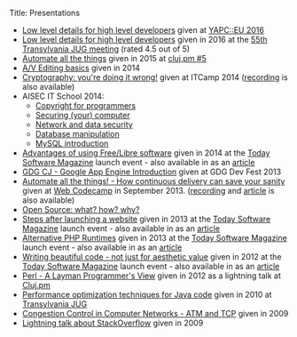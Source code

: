 Title: Presentations

- [Low level details for high level developers](https://docs.google.com/presentation/d/18joJulVdw4ymgM2j2KTDgr8LgxcrcbkpPw_q2M67-dQ/edit?usp=sharing) given at [YAPC::EU 2016](http://act.yapc.eu/ye2016/schedule?day=2016-08-25)
- [Low level details for high level developers](https://docs.google.com/presentation/d/1azqLjBh2U0V5_-w_SXi6vDC8uiRq6VNW1s_-2B2Kho4/edit?usp=sharing) given in 2016 at the [55th Transylvania JUG meeting](http://www.transylvania-jug.org/future-meetings/jug-meeting-55-low-level-details-for-high-level-developers) (rated 4.5 out of 5)
- [Automate all the things](https://docs.google.com/presentation/d/13L8a6qYwIgV7ELXWmlR3E2eW8aayk15lhaWLVhtfAp8/edit?usp=sharing) given in 2015 at [cluj.pm #5](http://blog.cluj.pm/post/meet-the-speakers-of-perl-meetup-5)
- [A/V Editing basics](https://docs.google.com/presentation/d/1nlSNWpwPQWsFrEA_Su4sJiVKfCfYmgTDnJt6TAD5Jjk/edit?usp=sharing) given in 2014
- [Cryptography: you're doing it wrong!](http://www.slideshare.net/ITCamp/it-camp-2014-cryptography-youre-doing-it-wrong-attila-balazs) given at ITCamp 2014 ([recording](https://vimeo.com/channels/itcamp2014/100485019) is also available)
- AISEC IT School 2014:
  - [Copyright for programmers](https://docs.google.com/presentation/d/19mpJfNGAXxOvKn_MwwjwqvvmmPwME3QFbJPaaeBKutw/edit?usp=sharing)
  - [Securing (your) computer](https://docs.google.com/presentation/d/1uM_iTzsotuzAbKJmnrJ5zU7QgkZwmwgT4sQHy0-HST0/edit?usp=sharing)
  - [Network and data security](https://docs.google.com/presentation/d/1hHgx9e_FnTWA1WV8mEopzS51dEKHfAOGk5euFpNe4pg/edit?usp=sharing)
  - [Database manipulation](https://docs.google.com/presentation/d/10GgTHr8t-wg7I8mn3NWeJlUdynqdsluar-YIXCrv9tc/edit?usp=sharing)
  - [MySQL introduction](https://docs.google.com/presentation/d/1GumlF6IHP3MLZXIeutJFu1cD0PS58c27Iokq9dirVsM/edit?usp=sharing)
- [Advantages of using Free/Libre software](https://docs.google.com/presentation/d/1AGkiT-S2boblOUafktour9CM3zEVQkNvtTyZe_ZXlvs/edit?usp=sharing) given in 2014 at the [Today Software Magazine](http://www.todaysoftmag.com/) launch event - also available in as an [article](http://www.todaysoftmag.com/article/967/advantages-of-using-free-software)
- [GDG CJ - Google App Engine Introduction](https://docs.google.com/presentation/d/16ybprGyzfQW53Af1Ad7EyAPLmy3lQPjf4bbm1tAQM7A/edit?usp=sharing) given at GDG Dev Fest 2013
- [Automate all the things! - How continuous delivery can save your sanity](https://docs.google.com/presentation/d/1GKDREQboqVkPHVhovUjC3No92PTv32m4UUHegTHb03k/edit?usp=sharing) given at [Web Codecamp](http://vunvulearadu.blogspot.ro/2013/09/post-event-web-codecamp-event-in-cluj.html) in September 2013. ([recording](https://docs.google.com/file/d/0B2IAds6a-fs7OVFQQW5qbDM2R2M/edit?usp=sharing) and [article](http://www.todaysoftmag.com/article/643/automate-all-the-things) is also available)
- [Open Source: what? how? why?](https://docs.google.com/presentation/d/1yKSW9TuXB8hMlxDhYr29C4qd83OdwyxXHSiTVSTNjvA/edit?usp=sharing)
- [Steps after launching a website](https://docs.google.com/presentation/d/1srk-cw5zatk-sWMQnO1523Vnr1cvJfP4AAn1LDba8kg/edit?usp=sharing) given in 2013 at the [Today Software Magazine](http://www.todaysoftmag.com/) launch event - also available in as an [article](https://issuu.com/ovidiumatan4/docs/steps_after_launching_a_website)
- [Alternative PHP Runtimes](https://docs.google.com/presentation/d/1IV_LJ-vf1GNGUKd-6w3bkFHu0SShzTUrcqp1vMQo7J0/edit?usp=sharing) given in 2013 at the [Today Software Magazine](http://www.todaysoftmag.com/) launch event - also available in as an [article](http://www.todaysoftmag.com/article/240/alternative-php-runtimes)
- [Writing beautiful code - not just for aesthetic value](https://docs.google.com/presentation/d/1fC4qeDc4zkKGaLZBMrRdgmRMuoDw4KeYmmJAZvVVFLY/edit?usp=sharing) given in 2012 at the [Today Software Magazine](http://www.todaysoftmag.com/) launch event - also available in as an [article](http://www.todaysoftmag.com/article/195/writing-beautiful-code-not-just-for-the-aesthetic-value)
- [Perl - A Layman Programmer's View](https://docs.google.com/presentation/d/15NM65jNUEGqApX-Ghi3pQd1qKZxE2QNE8Menmn0kreU/edit?usp=sharing) given in 2012 as a lightning talk at [Cluj.pm](http://www.cluj.pm/)
- [Performance optimization techniques for Java code](http://www.slideshare.net/cdman83/performance-optimization-techniques-for-java-code) given in 2010 at [Transylvania JUG](http://jugevents.org/jugevents/event/25604)
- [Congestion Control in Computer Networks - ATM and TCP](http://www.slideshare.net/cdman83/congestion-control-in-computer-networks-atm-and-tcp-presentation) given in 2009
- [Lightning talk about StackOverflow](http://www.slideshare.net/cdman83/lightning-talk-about-stackoverflow) given in 2009
